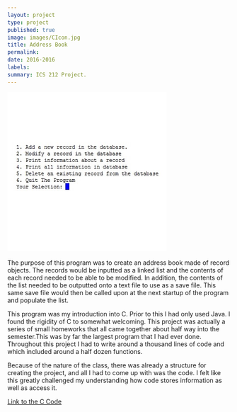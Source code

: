 ```yaml
---
layout: project
type: project
published: true
image: images/CIcon.jpg
title: Address Book
permalink: 
date: 2016-2016
labels:
summary: ICS 212 Project.
---
```


<img class="ui medium right spaced image" src="../images/ICS212CP1.jpg">

The purpose of this program was to create an address book made of record objects. The records would be inputted as a linked list and the contents of each record needed to be able to be modified. In addition, the contents of the list needed to be outputted onto a text file to use as a save file. This same save file would then be called upon at the next startup of the program and populate the list. 

This program was my introduction into C. Prior to this I had only used Java. I found the rigidity of C to somewhat welcoming. This project was actually a series of small homeworks that all came together about half way into the semester.This was by far the largest program that I had ever done. Throughout this project I had to write around a thousand lines of code and which included around a half dozen functions. 

Because of the nature of the class, there was already a structure for creating the project, and all I had to come up with was the code. I felt like this greatly challenged my understanding how code stores information as well as access it. 

[Link to the C Code](https://github.com/kclemmer/ICS212Project1)
